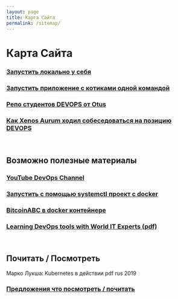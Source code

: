```yaml
---
layout: page
title: Карта Сайта
permalink: /sitemap/
---
```


# Карта Сайта

### [Запустить локально у себя](/localhost/)

### [Запустить приложение с котиками одной командой](/voting-game/)

### [Репо студентов DEVOPS от Otus](/otus-devops-repos/)

### [Как Xenos Aurum ходил собеседоваться на позицию DEVOPS](/devops-interview/)

<br/>

## Возможно полезные материалы

### [YouTube DevOps Channel](https://www.youtube.com/channel/UC1nDIT9thqoFSSxvLyPHF5w/videos)

### [Запустить с помощью systemctl проект с docker](https://bitbucket.org/sysadm-ru/sysadm.ru/src/master/README.md)

### [BitcoinABC в docker контейнере](https://github.com/Bitcoin-ABC/bitcoinabc.org)

### [Learning DevOps tools with World IT Experts (pdf)](/files/learn-devops.pdf)

<br/>

## Почитать / Посмотреть

Марко Лукша: Kubernetes в действии pdf rus 2019

### [Предложения что посмотреть / почитать](/suggestions/)
